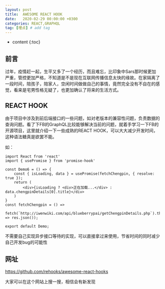 ```yaml
---
layout: post
title:  AWESOME REACT HOOK
date:   2020-02-29 00:00:00 +0300
categories: REACT,GRAPHQL
tag: [埋点] # add tag
---
```


* content
{:toc}


## 前言

过年，疫情赶一起，生平又多了一个经历，而且难忘，比印象中Sars那时候更加严重，管控更加严格，不知道是不是现在互联网传播信息太快的缘故。在家隔离了一段时间，陪孩子，陪家人，空闲时间做做自己的事情，竟然完全没有不自在的感觉，看来是宅男性格无疑了，也更加确认了将来的生活方式。

## REACT HOOK

由于项目中涉及到前后端接口的一些问题，如对老版本的兼容性问题，负责数据的查询问题。看了下FB的GraphQL比较能够解决当前的问题，就着手学习一下FB的开源项目，这里就介绍一下一些成熟的REACT HOOK，可以大大减少开发时间，这种语法糖真是欲罢不能。

如：
```
import React from 'react'
import { usePromise } from 'promise-hook'

const Demo6 = () => {
    const { isLoading, data } = usePromise(fetchChengpin, { resolve: true });
    return (
        <div>{isLoading ? <div>正在加载...</div> : data.chengpinDetails[0].title}</div>
    )
}
const fetchChengpin = () =>
    fetch(`http://iwenwiki.com/api/blueberrypai/getChengpinDetails.php`).then(res => res.json());

export default Demo;
```

不需要自己实现异步接口等待的实现，可以直接拿过来使用，节省时间的同时减少自己开发bug的可能性

## 网址

https://github.com/rehooks/awesome-react-hooks

大家可以在这个网站上搜一搜，相信会有新发现